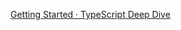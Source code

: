 [Getting Started · TypeScript Deep Dive](https://basarat.gitbooks.io/typescript/content/docs/getting-started.html)
